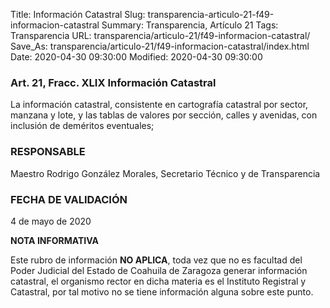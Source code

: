 Title: Información Catastral
Slug: transparencia-articulo-21-f49-informacion-catastral
Summary: Transparencia, Artículo 21
Tags: Transparencia
URL: transparencia/articulo-21/f49-informacion-catastral/
Save_As: transparencia/articulo-21/f49-informacion-catastral/index.html
Date: 2020-04-30 09:30:00
Modified: 2020-04-30 09:30:00


### Art. 21, Fracc. XLIX Información Catastral

La información catastral, consistente en cartografía catastral por sector, manzana y lote, y las tablas de valores por sección, calles y avenidas, con inclusión de deméritos eventuales;

### RESPONSABLE

Maestro Rodrigo González Morales, Secretario Técnico y de Transparencia

### FECHA DE VALIDACIÓN

4 de mayo de 2020

**NOTA INFORMATIVA**

Este rubro de información **NO APLICA**, toda vez que no es facultad del Poder Judicial del Estado de Coahuila de Zaragoza generar información catastral, el organismo rector en dicha materia es el Instituto Registral y Catastral, por tal motivo no se tiene información alguna sobre este punto.


